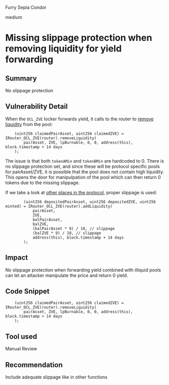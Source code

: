 Furry Sepia Condor

medium

# Missing slippage protection when removing liquidity for yield forwarding

## Summary
No slippage protection
## Vulnerability Detail
When the `OCL_ZVE` locker forwards yield, it calls to the router to [remove liquidity](https://github.com/sherlock-audit/2024-03-zivoe/blob/d4111645b19a1ad3ccc899bea073b6f19be04ccd/zivoe-core-foundry/src/lockers/OCL/OCL_ZVE.sol#L316-L318) from the pool:

```solidity
    (uint256 claimedPairAsset, uint256 claimedZVE) = IRouter_OCL_ZVE(router).removeLiquidity(
        pairAsset, ZVE, lpBurnable, 0, 0, address(this), block.timestamp + 14 days
    );
```

The issue is that both `tokenAMin` and `tokenBMin` are hardcoded to 0. There is no slippage protection set, and since these will be protocol specific pools for pairAsset/ZVE, it is possible that the pool does not contain high liquidity. This opens the door for manipulpation of the pool which can then return 0 tokens due to the missing slippage.

If we take a look at [other places in the protocol](https://github.com/sherlock-audit/2024-03-zivoe/blob/d4111645b19a1ad3ccc899bea073b6f19be04ccd/zivoe-core-foundry/src/lockers/OCL/OCL_ZVE.sol#L203-L204), proper slippage is used:

```solidity
        (uint256 depositedPairAsset, uint256 depositedZVE, uint256 minted) = IRouter_OCL_ZVE(router).addLiquidity(
            pairAsset, 
            ZVE, 
            balPairAsset,
            balZVE, 
            (balPairAsset * 9) / 10, // slippage
            (balZVE * 9) / 10, // slippage
            address(this), block.timestamp + 14 days
        );
```
## Impact
No slippage protection when forwarding yield combined with illiquid pools can let an attacker manipulate the price and return 0 yield.
## Code Snippet
```solidity
    (uint256 claimedPairAsset, uint256 claimedZVE) = IRouter_OCL_ZVE(router).removeLiquidity(
        pairAsset, ZVE, lpBurnable, 0, 0, address(this), block.timestamp + 14 days
    );
```
## Tool used
Manual Review

## Recommendation
Include adequate slippage like in other functions